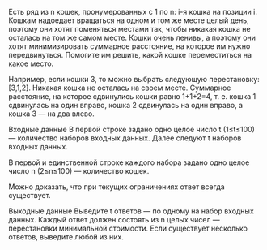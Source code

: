 Есть ряд из n кошек, пронумерованных с 1 по n: i-я кошка на позиции i. Кошкам надоедает вращаться на одном и том же месте целый день, поэтому они хотят поменяться местами так, чтобы никакая кошка не осталась на том же самом месте. Кошки очень ленивы, а поэтому они хотят минимизировать суммарное расстояние, на которое им нужно передвинуться. Помогите им решить, какой кошке переместиться на какое место.

Например, если кошки 3, то можно выбрать следующую перестановку: [3,1,2]. Никакая кошка не осталась на своем месте. Суммарное расстояние, на которое сдвинулись кошки равно 1+1+2=4, т. е. кошка 1 сдвинулась на один вправо, кошка 2 сдвинулась на один вправо, а кошка 3 — на два влево.

Входные данные
В первой строке задано одно целое число t (1≤t≤100) — количество наборов входных данных. Далее следуют t наборов входных данных.

В первой и единственной строке каждого набора задано одно целое число n (2≤n≤100) — количество кошек.

Можно доказать, что при текущих ограничениях ответ всегда существует.

Выходные данные
Выведите t ответов — по одному на набор входных данных. Каждый ответ должен состоять из n целых чисел — перестановки минимальной стоимости. Если существует несколько ответов, выведите любой из них.